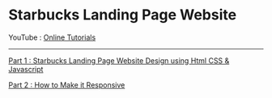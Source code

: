# Starbucks Landing Page Website

YouTube : [Online Tutorials](https://www.youtube.com/channel/UCbwXnUipZsLfUckBPsC7Jog)

---

[Part 1 : Starbucks Landing Page Website Design using Html CSS & Javascript](https://youtu.be/91Q6RvKvd7o)

[Part 2 : How to Make it Responsive](https://youtu.be/HXKNedyDbNE)
